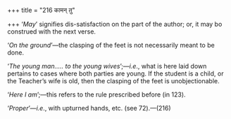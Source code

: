 +++
title = "216 कामन् तु"

+++
‘*May*’ signifies dis-satisfaction on the part of the author; or, it may
bo construed with the next verse.

‘*On the ground*’—the clasping of the feet is not necessarily meant to
be done.

‘*The young man..... to the young wives*’;—*i.e*., what is here laid
down pertains to cases where both parties are young. If the student is a
child, or the Teacher’s wife is old, then the clasping of the feet is
unobjectionable.

‘*Here I am*’;—this refers to the rule prescribed before (in 123).

‘*Proper*’—*i.e*., with upturned hands, etc. (see 72).—(216)


